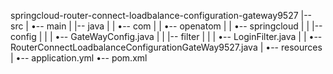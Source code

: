springcloud-router-connect-loadbalance-configuration-gateway9527
|-- src
|   •-- main
|       |-- java
|       |   •-- com
|       |       •-- openatom
|       |           •-- springcloud
|       |               |-- config
|       |               |   •-- GateWayConfig.java
|       |               |-- filter
|       |               |   •-- LoginFilter.java
|       |               •-- RouterConnectLoadbalanceConfigurationGateWay9527.java
|       •-- resources
|           •-- application.yml
•-- pom.xml